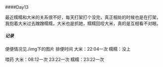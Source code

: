 ####Day13

最近糯糯和大米的关系很不好，每天打架打个没完，真正相处的时候也是在打架，我抱着大米过去蹭蹭糯糯，大米也是抓她，糯糯回咬大米，真的是互相看不对眼。

##### 记录

便便情况见./img下的图片
排便时间
大米：22:04一次
糯糯：没上

喂药 
大米：08:12一次  23:22一次
糯糯：23:22一次